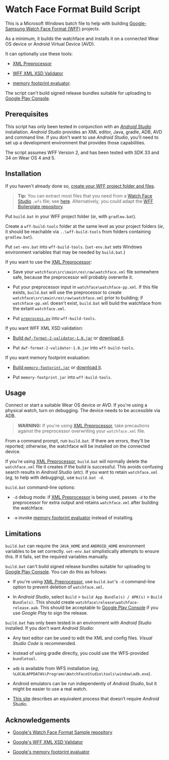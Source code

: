 # Watch Face Format Build Script

This is a Microsoft Windows batch file to help with building [Google-Samsung Watch Face Format (WFF)](https://developer.android.com/training/wearables/wff) projects.

As a minimum, it builds the watchface and installs it on a connected Wear OS device or Android Virtual Device (AVD).

It can optionally use these tools:

* [XML Preprocessor](https://github.com/gondwanasoft/xml-preprocessor)

* [WFF XML XSD Validator](https://github.com/google/watchface/blob/main/third_party/wff/README.md)

* [memory footprint evaluator](https://github.com/google/watchface/tree/main/play-validations).

The script can't build signed release bundles suitable for uploading to [Google Play Console](https://play.google.com/console).

## Prerequisites

This script has only been tested in conjunction with an [*Android Studio*](https://developer.android.com/studio/intro) installation. *Android Studio* provides an XML editor, Java, gradle, ADB, AVD and command line. If you don't want to use *Android Studio*, you'll need to set up a development environment that provides those capabilities.

The script assumes WFF Version 2, and has been tested with SDK 33 and 34 on Wear OS 4 and 5.

## Installation

If you haven't already done so, [create your WFF project folder and files](https://developer.android.com/training/wearables/wff/setup).

> **Tip:** You can extract most files that you need from a [Watch Face Studio](https://developer.samsung.com/watch-face-studio/overview.html) `.wfs` file; see [here](https://github.com/gondwanasoft/xml-preprocessor?tab=readme-ov-file#prepare). Alternatively, you could adapt the [WFF Boilerplate repository](https://github.com/gondwanasoft/wff-boilerplate).

Put `build.bat` in your WFF project folder (*ie*, with `gradlew.bat`).

Create a `wff-build-tools` folder at the same level as your project folders (*ie*, it should be reachable via `..\wff-build-tools` from folders containing `gradlew.bat`).

Put `set-env.bat` into  `wff-build-tools`. (`set-env.bat` sets Windows environment variables that may be needed by `build.bat`.)

If you want to use the [XML Preprocessor](https://github.com/gondwanasoft/xml-preprocessor):

* Save your `watchface\src\main\res\raw\watchface.xml` file somewhere safe, because the preprocessor will probably overwrite it.

* Put your preprocessor input in `watchface\watchface-pp.xml`. If this file exists, `build.bat` will use the preprocessor to create `watchface\src\main\res\raw\watchface.xml` prior to building; if `watchface-pp.xml` doesn't exist, `build.bat` will build the watchface from the extant `watchface.xml`.

* Put [`preprocess.py`](https://github.com/gondwanasoft/xml-preprocessor) into `wff-build-tools`.

If you want WFF XML XSD validation:

* [Build `dwf-format-2-validator-1.0.jar`](https://github.com/google/watchface/blob/main/third_party/wff/README.md) or [download it](https://github.com/google/watchface/releases/tag/latest).

* Put `dwf-format-2-validator-1.0.jar` into `wff-build-tools`.

If you want memory footprint evaluation:

* [Build `memory-footprint.jar`](https://github.com/google/watchface/tree/main/play-validations) or [download it](https://github.com/google/watchface/releases/tag/latest).

* Put `memory-footprint.jar` into `wff-build-tools`.

## Usage

Connect or start a suitable Wear OS device or AVD. If you're using a physical watch, turn on debugging. The device needs to be accessible via ADB.

> **WARNING:** If you're using [XML Preprocessor](https://github.com/gondwanasoft/xml-preprocessor), take precautions against the preprocessor overwriting your `watchface.xml` file.

From a command prompt, run `build.bat`. If there are errors, they'll be reported; otherwise, the watchface will be installed on the connected device.

If you're using [XML Preprocessor](https://github.com/gondwanasoft/xml-preprocessor), `build.bat` will normally delete the `watchface.xml` file it creates if the build is successful. This avoids confusing search results in *Android Studio* (*etc*). If you want to retain `watchface.xml` (*eg*, to help with debugging), use `build.bat -d`.

`build.bat` command-line options:

* `-d` debug mode: if [XML Preprocessor](https://github.com/gondwanasoft/xml-preprocessor) is being used, passes `-d` to the preprocessor for extra output and retains `watchface.xml` after building the watchface.

* `-m` invoke [memory footprint evaluator](https://github.com/google/watchface/tree/main/play-validations) instead of installing.

## Limitations

`build.bat` can require the `JAVA_HOME` and `ANDROID_HOME` environment variables to be set correctly. `set-env.bat` simplistically attempts to ensure this. If it fails, set the required variables manually.

`build.bat` can't build signed release bundles suitable for uploading to [Google Play Console](https://play.google.com/console). You can do this as follows:

* If you're using [XML Preprocessor](https://github.com/gondwanasoft/xml-preprocessor), use `build.bat`'s `-d` command-line option to prevent deletion of `watchface.xml`.

* In *Android Studio*, select `Build` > `build App Bundle(s) / APK(s)` > `Build Bundle(s)`. This should create `watchface\release\watchface-release.aab`. This should be acceptable to [Google Play Console](https://play.google.com/console) if you use *Google Play* to sign the release.

`build.bat` has only been tested in an environment with *Android Studio* installed. If you don't want *Android Studio*:

* Any text editor can be used to edit the XML and config files. *Visual Studio Code* is recommended.

* Instead of using gradle directly, you could use the WFS-provided `bundletool`.

* `adb` is available from WFS installation (*eg*, `%LOCALAPPDATA%\Programs\WatchFaceStudio\tools\window\adb.exe`).

* Android emulators can be run independently of *Android Studio*, but it might be easier to use a real watch.

* [This site](https://nthn.uk/blog/wfs) describes an equivalent process that doesn’t require *Android Studio*.


## Acknowledgements

* [Google's Watch Face Format Sample repository](https://github.com/android/wear-os-samples/tree/main/WatchFaceFormat)

* [Google's WFF XML XSD Validator](https://github.com/google/watchface/blob/main/third_party/wff/README.md)

* [Google's memory footprint evaluator](https://github.com/google/watchface/tree/main/play-validations)